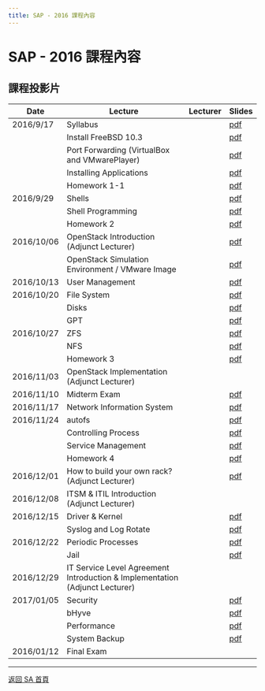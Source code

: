 ```yaml
---
title: SAP - 2016 課程內容
---
```


# SAP - 2016 課程內容

## 課程投影片

| Date       | Lecture                                                                     | Lecturer | Slides                                                               |
| ---------- | --------------------------------------------------------------------------- | -------- | -------------------------------------------------------------------- |
| 2016/9/17  | Syllabus                                                                    |          | [pdf](/assets/sa/2016/105SA_syllabus.pdf)                                     |
|            | Install FreeBSD 10.3                                                        |          | [pdf](/assets/sa/2016/01-Install_FreeBSD10.3.pdf)                             |
|            | Port Forwarding (VirtualBox and VMwarePlayer)                               |          | [pdf](/assets/sa/2016/Port_Forwarding_VirtualBox_VMwarePlayer.pdf)            |
|            | Installing Applications                                                     |          | [pdf](/assets/sa/2016/Installing_Applications.pdf)                            |
|            | Homework 1-1                                                                |          | [pdf](/assets/sa/2016/Hw1-1_spec.pdf)                                         |
| 2016/9/29  | Shells                                                                      |          | [pdf](/assets/sa/2016/Shells.pdf)                                             |
|            | Shell Programming                                                           |          | [pdf](/assets/sa/2016/ShellProgramming.pdf)                                   |
|            | Homework 2                                                                  |          | [pdf](/assets/sa/2016/HW2.pdf)                                                |
| 2016/10/06 | OpenStack Introduction (Adjunct Lecturer)                                   |          | [pdf](/assets/sa/2016/OpenStack_Introduction.pdf)                             |
|            | OpenStack Simulation Environment / VMware Image                             |          | [pdf](https://drive.google.com/open?id=0BxWlOhX0WI3UNEFmdkNTT0FnLU0) |
| 2016/10/13 | User Management                                                             |          | [pdf](/assets/sa/2016/User_Management_16101301.pdf)                           |
| 2016/10/20 | File System                                                                 |          | [pdf](/assets/sa/2016/SAP2016_FileSystem.pdf)                                 |
|            | Disks                                                                       |          | [pdf](/assets/sa/2016/SAP2016_Disks.pdf)                                      |
|            | GPT                                                                         |          | [pdf](/assets/sa/2016/SAP2016_GPT.pdf)                                        |
| 2016/10/27 | ZFS                                                                         |          | [pdf](/assets/sa/2016/SAP2016_ZFS.pdf)                                        |
|            | NFS                                                                         |          | [pdf](/assets/sa/2016/SAP2016_NFS.pdf)                                        |
|            | Homework 3                                                                  |          | [pdf](/assets/sa/2016/SAP2016_HW3.pdf)                                        |
| 2016/11/03 | OpenStack Implementation (Adjunct Lecturer)                                 |          |                                                                      |
| 2016/11/10 | Midterm Exam                                                                |          | [pdf](/assets/sa/2016/SAP2016_MidExam.pdf)                                    |
| 2016/11/17 | Network Information System                                                  |          | [pdf](/assets/sa/2016/SAP2016_NIS.pdf)                                        |
| 2016/11/24 | autofs                                                                      |          | [pdf](/assets/sa/2016/SAP2016_autofs.pdf)                                     |
|            | Controlling Process                                                         |          | [pdf](/assets/sa/2016/SAP2016_Controlling_Process.pdf)                        |
|            | Service Management                                                          |          | [pdf](/assets/sa/2016/SAP2016_Service_Management.pdf)                         |
|            | Homework 4                                                                  |          | [pdf](/assets/sa/2016/SAP2016_HW4.pdf)                                        |
| 2016/12/01 | How to build your own rack? (Adjunct Lecturer)                              |          | [pdf](/assets/sa/2016/Overview_of_DevOps_20161201.pdf)                        |
| 2016/12/08 | ITSM & ITIL Introduction (Adjunct Lecturer)                                 |          |                                                                      |
| 2016/12/15 | Driver & Kernel                                                             |          | [pdf](/assets/sa/2016/SAP2016_Driver_and_Kernel.pdf)                          |
|            | Syslog and Log Rotate                                                       |          | [pdf](/assets/sa/2016/SAP2016_Syslog_and_LogRotate.pdf)                       |
| 2016/12/22 | Periodic Processes                                                          |          | [pdf](/assets/sa/2016/SAP2016_Periodic_Processes.pdf)                         |
|            | Jail                                                                        |          | [pdf](/assets/sa/2016/SAP2016_Jail.pdf)                                       |
| 2016/12/29 | IT Service Level Agreement Introduction & Implementation (Adjunct Lecturer) |          |                                                                      |
| 2017/01/05 | Security                                                                    |          | [pdf](/assets/sa/2016/SAP2016_Security.pdf)                                   |
|            | bHyve                                                                       |          | [pdf](/assets/sa/2016/SAP2016_bHyve.pdf)                                      |
|            | Performance                                                                 |          | [pdf](/assets/sa/2016/SAP2016_Performance.pdf)                                |
|            | System Backup                                                               |          | [pdf](/assets/sa/2016/SAP2016_Backups.pdf)                                    |
| 2016/01/12 | Final Exam                                                                  |          |                                                                      |

---

[返回 SA 首頁](/sa/)
